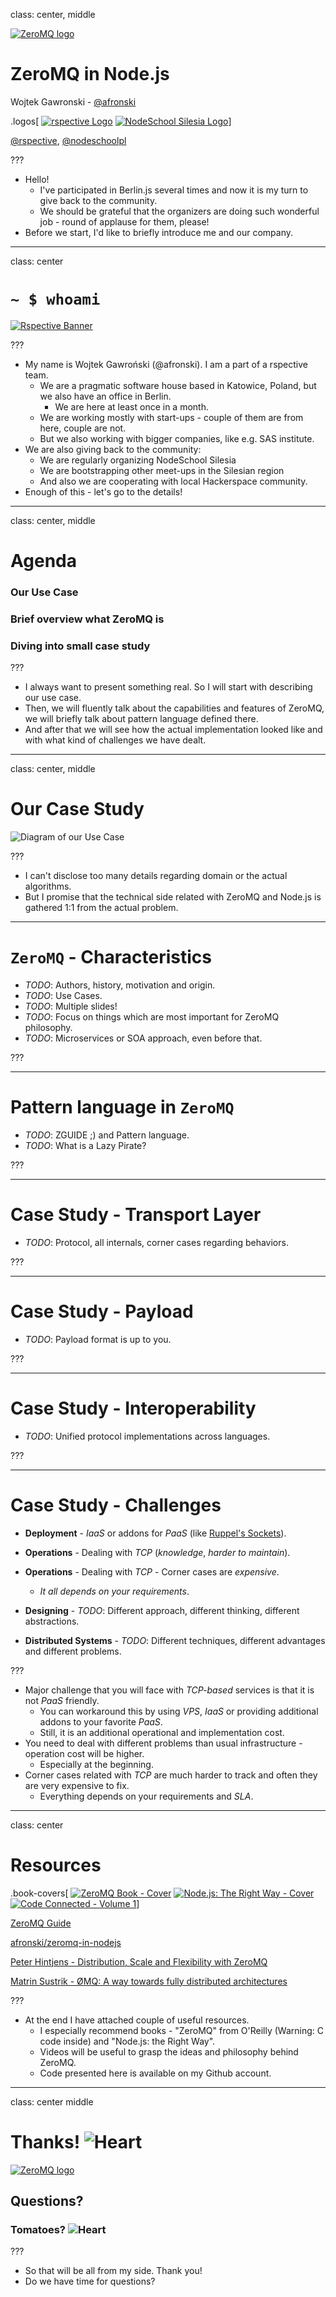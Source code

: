class: center, middle

[![ZeroMQ logo](images/zeromq.gif)](http://zeromq.org)

# ZeroMQ in Node.js

Wojtek Gawronski - [@afronski](https://twitter.com/afronski)

.logos[
[![rspective Logo](images/rspective.png)](http://blog.rspective.com)
[![NodeSchool Silesia Logo](images/nodeschool-silesia.png)](http://nodeschool.io/silesia)]

[@rspective](https://twitter.com/rspective), [@nodeschoolpl](https://twitter.com/nodeschoolpl) 

???

- Hello!
  - I've participated in Berlin.js several times and now it is my turn to give back to the community.
  - We should be grateful that the organizers are doing such wonderful job - round of applause for them, please!
- Before we start, I'd like to briefly introduce me and our company.

---
class: center

# `~ $ whoami`

[![Rspective Banner](images/rspective-banner.png)](http://www.rspective.com/?utm_source=zeromq-in-nodejs&utm_medium=offline-presentations&utm_campaign=presentations)

???

- My name is Wojtek Gawroński (@afronski). I am a part of a rspective team.
  - We are a pragmatic software house based in Katowice, Poland, but we also have an office in Berlin.
    - We are here at least once in a month.
  - We are working mostly with start-ups - couple of them are from here, couple are not.
  - But we also working with bigger companies, like e.g. SAS institute.
- We are also giving back to the community:
  - We are regularly organizing NodeSchool Silesia
  - We are bootstrapping other meet-ups in the Silesian region
  - And also we are cooperating with local Hackerspace community.
- Enough of this - let's go to the details!

---
class: center, middle

# Agenda

### Our Use Case
### Brief overview what ZeroMQ is
### Diving into small case study

???

- I always want to present something real. So I will start with describing our use case.
- Then, we will fluently talk about the capabilities and features of ZeroMQ, we will briefly talk about pattern language defined there.
- And after that we will see how the actual implementation looked like and with what kind of challenges we have dealt.

---
class: center, middle

# Our Case Study

<img alt="Diagram of our Use Case" class="diagram" src="images/use-case-diagram.png" />

???

- I can't disclose too many details regarding domain or the actual algorithms.
- But I promise that the technical side related with ZeroMQ and Node.js is gathered 1:1 from the actual problem.

---

# `ZeroMQ` - Characteristics

- *TODO*: Authors, history, motivation and origin.
- *TODO*: Use Cases.
- *TODO*: Multiple slides!
- *TODO*: Focus on things which are most important for ZeroMQ philosophy.
- *TODO*: Microservices or SOA approach, even before that.

???

---

# Pattern language in `ZeroMQ`

- *TODO*: ZGUIDE ;) and Pattern language.
- *TODO*: What is a Lazy Pirate?

???

---

# Case Study - Transport Layer

- *TODO*: Protocol, all internals, corner cases regarding behaviors.

???

---

# Case Study - Payload

- *TODO*: Payload format is up to you.

???

---

# Case Study - Interoperability

- *TODO*: Unified protocol implementations across languages.

???

---

# Case Study - Challenges

- **Deployment** - *IaaS* or addons for *PaaS* (like [Ruppel's Sockets](https://devcenter.heroku.com/articles/ruppells-sockets#connecting-your-app)).


- **Operations** - Dealing with *TCP* (*knowledge*, *harder to maintain*).
- **Operations** - Dealing with *TCP* - Corner cases are *expensive*.
  - *It all depends on your requirements*.

- **Designing** - *TODO*: Different approach, different thinking, different abstractions.

- **Distributed Systems** - *TODO*: Different techniques, different advantages and different problems.

???

- Major challenge that you will face with *TCP-based* services is that it is not *PaaS* friendly.
  - You can workaround this by using *VPS*, *IaaS* or providing additional addons to your favorite *PaaS*.
  - Still, it is an additional operational and implementation cost.
- You need to deal with different problems than usual infrastructure - operation cost will be higher.
  - Especially at the beginning.
- Corner cases related with *TCP* are much harder to track and often they are very expensive to fix.
  - Everything depends on your requirements and *SLA*. 

---
class: center

# Resources

.book-covers[
[![ZeroMQ Book - Cover](images/zeromq-book-cover.gif)](http://shop.oreilly.com/product/0636920026136.do)
[![Node.js: The Right Way - Cover](images/nodejs-right-way-book-cover.jpg)](https://pragprog.com/book/jwnode/node-js-the-right-way)
[![Code Connected - Volume 1](images/code-connected.jpg)](https://www.createspace.com/4098511)]

[ZeroMQ Guide](http://zguide.zeromq.org/page:all)

[afronski/zeromq-in-nodejs](https://github.com/afronski/zeromq-in-nodejs)

[Peter Hintjens - Distribution, Scale and Flexibility with ZeroMQ](https://www.youtube.com/watch?v=yhGXJ9Jt3-A)

[Matrin Sustrik - ØMQ: A way towards fully distributed architectures](https://www.youtube.com/watch?v=RcfT3b79UYM)

???

- At the end I have attached couple of useful resources.
  - I especially recommend books - "ZeroMQ" from O'Reilly (Warning: C code inside) and "Node.js: the Right Way".
  - Videos will be useful to grasp the ideas and philosophy behind ZeroMQ.
  - Code presented here is available on my Github account.

---
class: center middle

# Thanks! <img alt="Heart" src="images/heart.png" class="emoji" />

[![ZeroMQ logo](images/zeromq.gif)](http://zeromq.org)

## Questions?

###  Tomatoes? <img alt="Heart" src="images/tomato.png" class="emoji" />

???

- So that will be all from my side. Thank you!
- Do we have time for questions?

